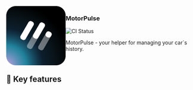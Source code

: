 <img src="https://github.com/motorpulse/.github/blob/a2eb0793b8cd3c4e40eeca8b3549bebc3ce31d72/profile/projectIcon.png" width="160" align="left" />

### MotorPulse

<p>
<img alt="CI Status" src="https://img.shields.io/github/actions/workflow/status/motorpulse/ios/ci.yml?logo=github&logoColor=%23fff&label=iOS%20Tests&style=flat-square" />

MotorPulse - your helper for managing your car`s history.

<br/>

## 🪽 Key features